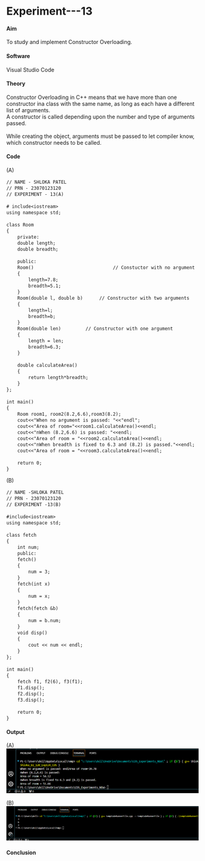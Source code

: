 # Experiment---13           

#### Aim 
To study and implement Constructor Overloading. 

#### Software                      
Visual Studio Code 

#### Theory  
Constructor Overloading in C++ means that we have more than one constructor ina class with the same name, as long as each have a different list of arguments. <br> 
A constructor is called depending upon the number and type of arguments passed. <br>                 
While creating the object, arguments must be passed to let compiler know, which constructor needs to be called. <br> 

#### Code 
(A) <br> 
```
// NAME - SHLOKA PATEL 
// PRN - 23070123120 
// EXPERIMENT - 13(A) 

# include<iostream>
using namespace std;

class Room
{
    private:
    double length;
    double breadth;

    public:
    Room()                             // Constuctor with no argument 
    {
        length=7.8;
        breadth=5.1;
    }
    Room(double l, double b)      // Constructor with two arguments 
    {
        length=l;
        breadth=b;
    }
    Room(double len)         // Constructor with one argument                 
    {
        length = len;
        breadth=6.3;
    }

    double calculateArea() 
    {
        return length*breadth;
    }
};

int main() 
{
    Room room1, room2(8.2,6.6),room3(8.2);
    cout<<"When no argument is passed: "<<"endl";
    cout<<"Area of room="<<room1.calculateArea()<<endl;
    cout<<"nWhen (8.2,6.6) is passed: "<<endl;
    cout<<"Area of room = "<<room2.calculateArea()<<endl;
    cout<<"nWhen breadth is fixed to 6.3 and (8.2) is passed."<<endl;
    cout<<"Area of room = "<<room3.calculateArea()<<endl;

    return 0;
} 
```

(B) <br> 
```
// NAME -SHLOKA PATEL 
// PRN - 23070123120 
// EXPERIMENT -13(B) 

#include<iostream>
using namespace std;

class fetch
{
    int num;
    public:
    fetch()
    {
        num = 3;
    }
    fetch(int x)
    {
        num = x;
    }
    fetch(fetch &b)
    {
        num = b.num;
    }
    void disp()
    {
        cout << num << endl;
    }
};

int main()
{
    fetch f1, f2(6), f3(f1);
    f1.disp();
    f2.disp();
    f3.disp();

    return 0;
}
``` 
#### Output  
(A) <br>
![](https://github.com/Shloka-Patel/Experiment---13/blob/main/Output_13A.png) 

(B) <br> 
![](https://github.com/Shloka-Patel/Experiment---13/blob/main/Output_13B.png) 
#### Conclusion 

